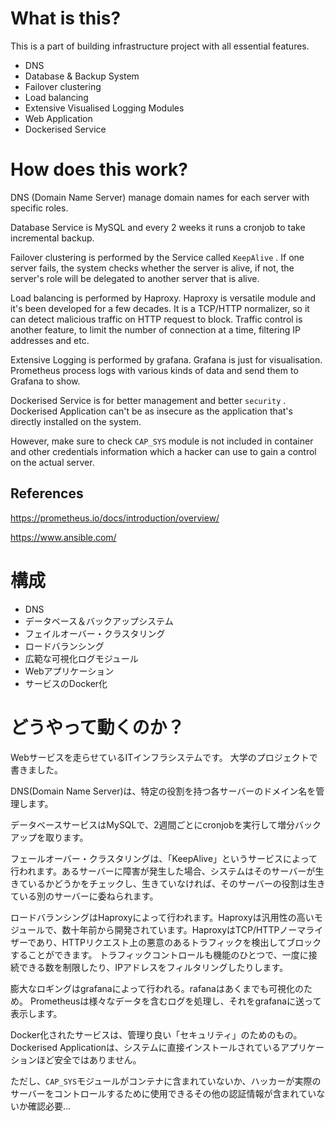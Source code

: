 # What is this?

This is a part of building infrastructure project with all essential features.

- DNS
- Database & Backup System
- Failover clustering
- Load balancing
- Extensive Visualised Logging Modules
- Web Application
- Dockerised Service

# How does this work?

DNS (Domain Name Server) manage domain names for each server with specific roles.

Database Service is MySQL and every 2 weeks it runs a cronjob to take incremental backup.

Failover clustering is performed by the Service called `KeepAlive` . If one server fails, the system checks whether the server is alive, if not, the server's role will be delegated to another server that is alive.

Load balancing is performed by Haproxy. Haproxy is versatile module and it's been developed for a few decades. It is a TCP/HTTP normalizer, so it can detect malicious traffic on HTTP request to block.
Traffic control is another feature, to limit the number of connection at a time, filtering IP addresses and etc.

Extensive Logging is performed by grafana. Grafana is just for visualisation. 
Prometheus process logs with various kinds of data and send them to Grafana to show.

Dockerised Service is for better management and better `security` .
Dockerised Application can't be as insecure as the application that's directly installed on the system.

However, make sure to check `CAP_SYS` module is not included in container and other credentials information which a hacker can use to gain a control on the actual server.

## References 

https://prometheus.io/docs/introduction/overview/

https://www.ansible.com/

# 構成

- DNS
- データベース＆バックアップシステム
- フェイルオーバー・クラスタリング
- ロードバランシング
- 広範な可視化ログモジュール
- Webアプリケーション
- サービスのDocker化

# どうやって動くのか？

Webサービスを走らせているITインフラシステムです。
大学のプロジェクトで書きました。

DNS(Domain Name Server)は、特定の役割を持つ各サーバーのドメイン名を管理します。

データベースサービスはMySQLで、2週間ごとにcronjobを実行して増分バックアップを取ります。

フェールオーバー・クラスタリングは、「KeepAlive」というサービスによって行われます。あるサーバーに障害が発生した場合、システムはそのサーバーが生きているかどうかをチェックし、生きていなければ、そのサーバーの役割は生きている別のサーバーに委ねられます。

ロードバランシングはHaproxyによって行われます。Haproxyは汎用性の高いモジュールで、数十年前から開発されています。HaproxyはTCP/HTTPノーマライザーであり、HTTPリクエスト上の悪意のあるトラフィックを検出してブロックすることができます。
トラフィックコントロールも機能のひとつで、一度に接続できる数を制限したり、IPアドレスをフィルタリングしたりします。

膨大なロギングはgrafanaによって行われる。rafanaはあくまでも可視化のため。
Prometheusは様々なデータを含むログを処理し、それをgrafanaに送って表示します。

Docker化されたサービスは、管理り良い「セキュリティ」のためのもの。
Dockerised Applicationは、システムに直接インストールされているアプリケーションほど安全ではありません。

ただし、`CAP_SYS`モジュールがコンテナに含まれていないか、ハッカーが実際のサーバーをコントロールするために使用できるその他の認証情報が含まれていないか確認必要...

